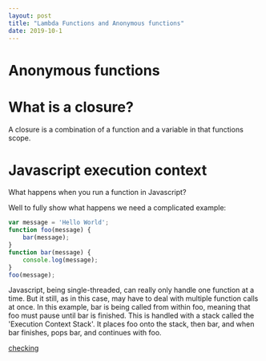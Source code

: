 ```yaml
---
layout: post
title: "Lambda Functions and Anonymous functions"
date: 2019-10-1
---
```


# Anonymous functions



# What is a closure?

A closure is a combination of a function and a variable in that functions scope. 

# Javascript execution context

What happens when you run a function in Javascript?

Well to fully show what happens we need a complicated example:

```javascript
var message = 'Hello World';
function foo(message) {
    bar(message);
}
function bar(message) {
    console.log(message);
}
foo(message);
```

Javascript, being single-threaded, can really only handle one function at a time. But it still, as in this case, may have to deal with multiple function calls at once. In this example, bar is being called from within foo, meaning that foo must pause until bar is finished. This is handled with a stack called the 'Execution Context Stack'. It places foo onto the stack, then bar, and when bar finishes, pops bar, and continues with foo.

[checking](/assets/2019-10-1-lambda-functions-anonymous-functions/js_execution_stack_graphic)



